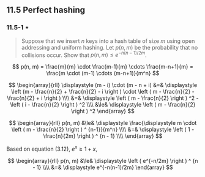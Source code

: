 ## 11.5 Perfect hashing

### 11.5-1 $\star$

> Suppose that we insert $n$ keys into a hash table of size $m$ using open addressing and uniform hashing. Let $p(n, m)$ be the probability that no collisions occur. Show that $p(n, m) \le e^{-n(n-1)/2m}$.

$$
p(n, m) = \frac{m}{m} \cdot \frac{m-1}{m} \cdots \frac{m-n+1}{m} = \frac{m \cdot (m-1) \cdots (m-n+1)}{m^n}
$$

$$
\begin{array}{rll}
\displaystyle (m - i) \cdot (m - n + i) &=&
\displaystyle \left (m - \frac{n}{2} + \frac{n}{2} - i \right ) \cdot \left ( m - \frac{n}{2} - \frac{n}{2} + i \right ) \\\\
&=& \displaystyle \left ( m - \frac{n}{2} \right ) ^2 - \left ( i - \frac{n}{2} \right ) ^2 \\\\
&\le& \displaystyle \left ( m - \frac{n}{2} \right ) ^2
\end{array}
$$

$$
\begin{array}{rll}
p(n, m) &\le&
\displaystyle \frac{\displaystyle m \cdot \left ( m - \frac{n}{2} \right ) ^ {n-1}}{m^n} \\\\
&=& \displaystyle \left ( 1 - \frac{n}{2m} \right ) ^ {n - 1} \\\\
\end{array}
$$

Based on equation (3.12), $e^x \ge 1 + x$,

$$
\begin{array}{rll}
p(n, m) &\le&
\displaystyle \left ( e^{-n/2m} \right ) ^ {n - 1} \\\\
&=& \displaystyle e^{-n(n-1)/2m}
\end{array}
$$
